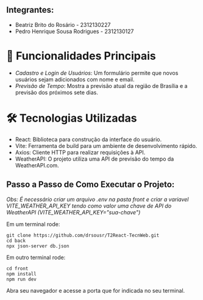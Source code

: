 ## Integrantes:
- Beatriz Brito do Rosário - 2312130227
- Pedro Henrique Sousa Rodrigues - 2312130127
  

# 🚀 Funcionalidades Principais
- *Cadastro e Login de Usuários*: Um formulário permite que novos usuários sejam adicionados com nome e email.
- *Previsão de Tempo*: Mostra a previsão atual da região de Brasília e a previsão dos próximos sete dias.


# 🛠️ Tecnologias Utilizadas
- React: Biblioteca para construção da interface do usuário.
- Vite: Ferramenta de build para um ambiente de desenvolvimento rápido.
- Axios: Cliente HTTP para realizar requisições à API.
- WeatherAPI: O projeto utiliza uma API de previsão do tempo da WeatherAPI.com.


## Passo a Passo de Como Executar o Projeto:

*Obs: É necessário criar um arquivo .env na pasta front e criar a variavel VITE_WEATHER_API_KEY tendo como valor uma chave de API do WeatherAPI (VITE_WEATHER_API_KEY="sua-chave")*

Em um terminal rode:
```
git clone https://github.com/drsousr/T2React-TecnWeb.git
cd back
npx json-server db.json
```

Em outro terminal rode:
```
cd front
npm install
npm run dev
```

Abra seu navegador e acesse a porta que for indicada no seu terminal.
